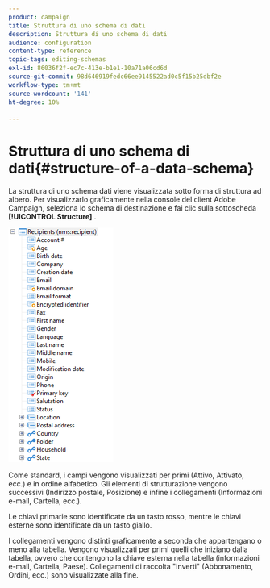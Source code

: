 ```yaml
---
product: campaign
title: Struttura di uno schema di dati
description: Struttura di uno schema di dati
audience: configuration
content-type: reference
topic-tags: editing-schemas
exl-id: 86036f2f-ec7c-413e-b1e1-10a71a06cd6d
source-git-commit: 98d646919fedc66ee9145522ad0c5f15b25dbf2e
workflow-type: tm+mt
source-wordcount: '141'
ht-degree: 10%

---
```


# Struttura di uno schema di dati{#structure-of-a-data-schema}

La struttura di uno schema dati viene visualizzata sotto forma di struttura ad albero. Per visualizzarlo graficamente nella console del client Adobe Campaign, seleziona lo schema di destinazione e fai clic sulla sottoscheda **[!UICONTROL Structure]** .

![](assets/d_ncs_integration_schema_arbo.png)

Come standard, i campi vengono visualizzati per primi (Attivo, Attivato, ecc.) e in ordine alfabetico. Gli elementi di strutturazione vengono successivi (Indirizzo postale, Posizione) e infine i collegamenti (Informazioni e-mail, Cartella, ecc.).

Le chiavi primarie sono identificate da un tasto rosso, mentre le chiavi esterne sono identificate da un tasto giallo.

I collegamenti vengono distinti graficamente a seconda che appartengano o meno alla tabella. Vengono visualizzati per primi quelli che iniziano dalla tabella, ovvero che contengono la chiave esterna nella tabella (informazioni e-mail, Cartella, Paese). Collegamenti di raccolta &quot;Inverti&quot; (Abbonamento, Ordini, ecc.) sono visualizzate alla fine.
